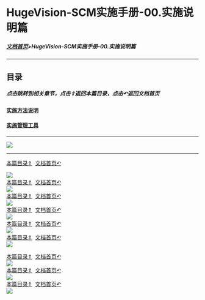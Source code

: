 # HugeVision-SCM实施手册-00.实施说明篇

<span id="目录"></span>

##### [文档首页](../../../index.md)>HugeVision-SCM实施手册-00.实施说明篇
---


## 目录

##### 点击跳转到相关章节，点击⇑返回本篇目录，点击↶返回文档首页

#### [实施方法说明](#1)
#### [实施管理工具](#2)

---
![](幻灯片1.PNG)<br>		

---

<span id="1"></span>

[本篇目录⇑](#目录)&nbsp;&nbsp;[文档首页↶](../../../index.md)<br>

![](幻灯片2.PNG)<br>		[本篇目录⇑](#目录)&nbsp;&nbsp;[文档首页↶](../../../index.md)<br>
![](幻灯片3.PNG)<br>		[本篇目录⇑](#目录)&nbsp;&nbsp;[文档首页↶](../../../index.md)<br>
![](幻灯片4.PNG)<br>		[本篇目录⇑](#目录)&nbsp;&nbsp;[文档首页↶](../../../index.md)<br>
![](幻灯片5.PNG)<br>		[本篇目录⇑](#目录)&nbsp;&nbsp;[文档首页↶](../../../index.md)<br>
![](幻灯片6.PNG)<br>		[本篇目录⇑](#目录)&nbsp;&nbsp;[文档首页↶](../../../index.md)<br>
![](幻灯片7.PNG)<br>		

<span id="2"></span>

[本篇目录⇑](#目录)&nbsp;&nbsp;[文档首页↶](../../../index.md)<br>
![](幻灯片8.PNG)<br>		[本篇目录⇑](#目录)&nbsp;&nbsp;[文档首页↶](../../../index.md)<br>
![](幻灯片9.PNG)<br>		[本篇目录⇑](#目录)&nbsp;&nbsp;[文档首页↶](../../../index.md)<br>
![](幻灯片10.PNG)<br>		

